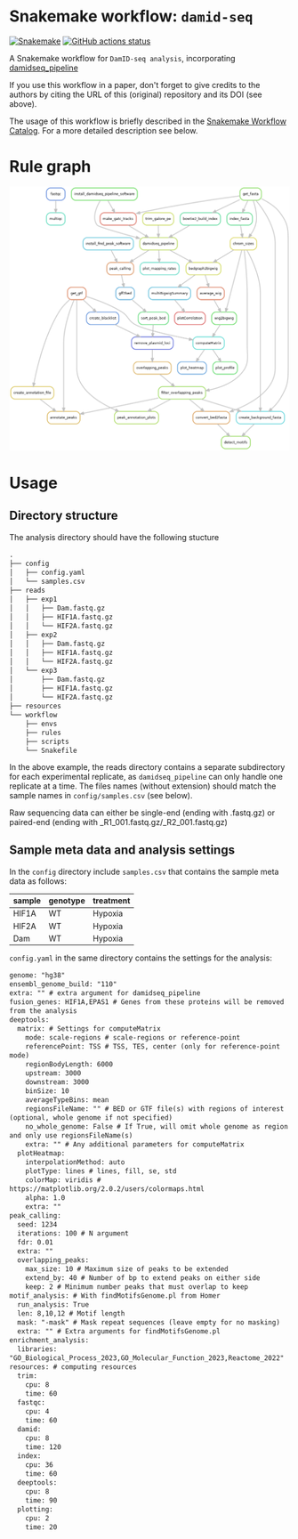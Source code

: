 # Snakemake workflow: `damid-seq`

[![Snakemake](https://img.shields.io/badge/snakemake-≥7.25.0-brightgreen.svg)](https://snakemake.github.io)
[![GitHub actions status](https://github.com/niekwit/crispr-screens/workflows/Tests/badge.svg?branch=main)](https://github.com/niekwit/damid-seq/actions?query=branch%3Amain+workflow%3ATests)


A Snakemake workflow for `DamID-seq analysis`, incorporating [damidseq_pipeline](https://owenjm.github.io/damidseq_pipeline/)

If you use this workflow in a paper, don't forget to give credits to the authors by citing the URL of this (original) repository and its DOI (see above).

The usage of this workflow is briefly described in the [Snakemake Workflow Catalog](https://snakemake.github.io/snakemake-workflow-catalog/?usage=niekwit%2Fdamid-seq). For a more detailed description see below.

# Rule graph

![Rule graph of the Snakemake damid-seq pipeline.](/images/rule_graph.png)

# Usage

## Directory structure

The analysis directory should have the following stucture

```
.
├── config
│   ├── config.yaml
│   └── samples.csv
├── reads
│   ├── exp1
│   │   ├── Dam.fastq.gz
│   │   ├── HIF1A.fastq.gz
│   │   └── HIF2A.fastq.gz
│   ├── exp2
│   │   ├── Dam.fastq.gz
│   │   ├── HIF1A.fastq.gz
│   │   └── HIF2A.fastq.gz
│   └── exp3
│       ├── Dam.fastq.gz
│       ├── HIF1A.fastq.gz
│       └── HIF2A.fastq.gz
├── resources
└── workflow
    ├── envs
    ├── rules
    ├── scripts
    └── Snakefile
```

In the above example, the reads directory contains a separate subdirectory for each experimental replicate, as `damidseq_pipeline` can only handle one replicate at a time. The files names (without extension) should match the sample names in `config/samples.csv` (see below).

Raw sequencing data can either be single-end (ending with .fastq.gz) or paired-end (ending with _R1_001.fastq.gz/_R2_001.fastq.gz)

## Sample meta data and analysis settings

In the `config` directory include `samples.csv` that contains the sample meta data as follows:

| sample    | genotype | treatment |
|-----------|----------|-----------|
|HIF1A      | WT       | Hypoxia   |
|HIF2A      | WT       | Hypoxia   |
|Dam        | WT       | Hypoxia   | 


`config.yaml` in the same directory contains the settings for the analysis:

```
genome: "hg38"
ensembl_genome_build: "110"
extra: "" # extra argument for damidseq_pipeline
fusion_genes: HIF1A,EPAS1 # Genes from these proteins will be removed from the analysis
deeptools:
  matrix: # Settings for computeMatrix
    mode: scale-regions # scale-regions or reference-point
    referencePoint: TSS # TSS, TES, center (only for reference-point mode)
    regionBodyLength: 6000
    upstream: 3000
    downstream: 3000
    binSize: 10
    averageTypeBins: mean
    regionsFileName: "" # BED or GTF file(s) with regions of interest (optional, whole genome if not specified)
    no_whole_genome: False # If True, will omit whole genome as region and only use regionsFileName(s)
    extra: "" # Any additional parameters for computeMatrix
  plotHeatmap:
    interpolationMethod: auto
    plotType: lines # lines, fill, se, std
    colorMap: viridis # https://matplotlib.org/2.0.2/users/colormaps.html
    alpha: 1.0
    extra: "" 
peak_calling:
  seed: 1234
  iterations: 100 # N argument
  fdr: 0.01
  extra: ""
  overlapping_peaks:
    max_size: 10 # Maximum size of peaks to be extended
    extend_by: 40 # Number of bp to extend peaks on either side
    keep: 2 # Minimum number peaks that must overlap to keep
motif_analysis: # With findMotifsGenome.pl from Homer
  run_analysis: True
  len: 8,10,12 # Motif length
  mask: "-mask" # Mask repeat sequences (leave empty for no masking)
  extra: "" # Extra arguments for findMotifsGenome.pl
enrichment_analysis:
  libraries: "GO_Biological_Process_2023,GO_Molecular_Function_2023,Reactome_2022"
resources: # computing resources
  trim:
    cpu: 8
    time: 60
  fastqc:
    cpu: 4
    time: 60
  damid:
    cpu: 8
    time: 120
  index:
    cpu: 36
    time: 60
  deeptools:
    cpu: 8
    time: 90
  plotting:
    cpu: 2
    time: 20
```




